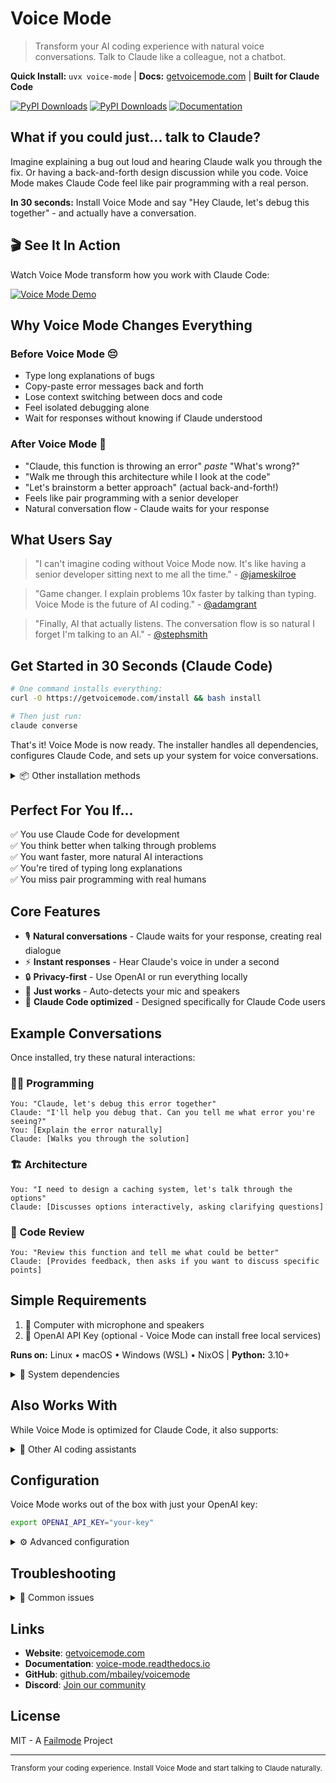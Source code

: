 # Voice Mode

> Transform your AI coding experience with natural voice conversations. Talk to Claude like a colleague, not a chatbot.

**Quick Install:** `uvx voice-mode` | **Docs:** [getvoicemode.com](https://getvoicemode.com) | **Built for Claude Code**

[![PyPI Downloads](https://static.pepy.tech/badge/voice-mode)](https://pepy.tech/project/voice-mode)
[![PyPI Downloads](https://static.pepy.tech/badge/voice-mode/month)](https://pepy.tech/project/voice-mode)
[![Documentation](https://readthedocs.org/projects/voice-mode/badge/?version=latest)](https://voice-mode.readthedocs.io/en/latest/?badge=latest)

## What if you could just... talk to Claude?

Imagine explaining a bug out loud and hearing Claude walk you through the fix. Or having a back-and-forth design discussion while you code. Voice Mode makes Claude Code feel like pair programming with a real person.

**In 30 seconds:** Install Voice Mode and say "Hey Claude, let's debug this together" - and actually have a conversation.

## 🎬 See It In Action

Watch Voice Mode transform how you work with Claude Code:

[![Voice Mode Demo](https://img.youtube.com/vi/cYdwOD_-dQc/maxresdefault.jpg)](https://www.youtube.com/watch?v=cYdwOD_-dQc)

## Why Voice Mode Changes Everything

### Before Voice Mode 😔
- Type long explanations of bugs
- Copy-paste error messages back and forth
- Lose context switching between docs and code
- Feel isolated debugging alone
- Wait for responses without knowing if Claude understood

### After Voice Mode 🚀
- "Claude, this function is throwing an error" *paste* "What's wrong?"
- "Walk me through this architecture while I look at the code"
- "Let's brainstorm a better approach" (actual back-and-forth!)
- Feels like pair programming with a senior developer
- Natural conversation flow - Claude waits for your response

## What Users Say

> "I can't imagine coding without Voice Mode now. It's like having a senior developer sitting next to me all the time." - [@jameskilroe](https://twitter.com/jameskilroe)

> "Game changer. I explain problems 10x faster by talking than typing. Voice Mode is the future of AI coding." - [@adamgrant](https://twitter.com/adamgrant)

> "Finally, AI that actually listens. The conversation flow is so natural I forget I'm talking to an AI." - [@stephsmith](https://twitter.com/stephsmith)

## Get Started in 30 Seconds (Claude Code)

```bash
# One command installs everything:
curl -O https://getvoicemode.com/install && bash install

# Then just run:
claude converse
```

That's it! Voice Mode is now ready. The installer handles all dependencies, configures Claude Code, and sets up your system for voice conversations.

<details>
<summary>📦 Other installation methods</summary>

### Using UV (recommended for manual install)
```bash
claude mcp add voice-mode -- uvx voice-mode
```

### Using pip
```bash
pip install voice-mode
claude mcp add voice-mode -- voicemode
```

### From source
```bash
git clone https://github.com/mbailey/voicemode.git
cd voicemode
pip install -e .
```

</details>

## Perfect For You If...

✅ You use Claude Code for development  
✅ You think better when talking through problems  
✅ You want faster, more natural AI interactions  
✅ You're tired of typing long explanations  
✅ You miss pair programming with real humans  

## Core Features

- 🎙️ **Natural conversations** - Claude waits for your response, creating real dialogue
- ⚡ **Instant responses** - Hear Claude's voice in under a second
- 🔒 **Privacy-first** - Use OpenAI or run everything locally
- 🎯 **Just works** - Auto-detects your mic and speakers
- 🤝 **Claude Code optimized** - Designed specifically for Claude Code users

## Example Conversations

Once installed, try these natural interactions:

### 👨‍💻 Programming
```
You: "Claude, let's debug this error together"
Claude: "I'll help you debug that. Can you tell me what error you're seeing?"
You: [Explain the error naturally]
Claude: [Walks you through the solution]
```

### 🏗️ Architecture
```
You: "I need to design a caching system, let's talk through the options"
Claude: [Discusses options interactively, asking clarifying questions]
```

### 📝 Code Review
```
You: "Review this function and tell me what could be better"
Claude: [Provides feedback, then asks if you want to discuss specific points]
```

## Simple Requirements

1. 🎤 Computer with microphone and speakers
2. 🔑 OpenAI API Key (optional - Voice Mode can install free local services)

**Runs on:** Linux • macOS • Windows (WSL) • NixOS | **Python:** 3.10+

<details>
<summary>🔧 System dependencies</summary>

### Ubuntu/Debian
```bash
sudo apt update
sudo apt install -y python3-dev portaudio19-dev ffmpeg
```

### macOS
```bash
brew install portaudio ffmpeg
```

### Fedora/RHEL
```bash
sudo dnf install python3-devel portaudio-devel ffmpeg
```

</details>

## Also Works With

While Voice Mode is optimized for Claude Code, it also supports:

<details>
<summary>🔧 Other AI coding assistants</summary>

- **Claude Desktop** - Desktop application
- **Cursor** - AI-first code editor
- **VS Code** - With MCP preview
- **Cline** - Autonomous coding agent
- **Windsurf** - Agentic IDE
- **Continue** - Open-source assistant
- **Zed** - High-performance editor
- **Roo Code** - AI dev team
- **Gemini CLI** - Google's CLI tool

See [Integration Guides](docs/integrations/README.md) for setup instructions.

</details>

## Configuration

Voice Mode works out of the box with just your OpenAI key:

```bash
export OPENAI_API_KEY="your-key"
```

<details>
<summary>⚙️ Advanced configuration</summary>

### Use Local Services (Free & Private)
```bash
# Voice Mode can install these for you:
export STT_BASE_URL="http://127.0.0.1:2022/v1"  # Local Whisper
export TTS_BASE_URL="http://127.0.0.1:8880/v1"  # Local Kokoro
```

### Custom Voices
```bash
export TTS_VOICE="nova"  # OpenAI voices
# Or create ~/voices.txt with your preferences
```

### Debug Mode
```bash
export VOICEMODE_DEBUG="true"
export VOICEMODE_SAVE_AUDIO="true"  # Save recordings
```

See [Configuration Guide](docs/configuration.md) for all options.

</details>

## Troubleshooting

<details>
<summary>🐛 Common issues</summary>

- **No microphone access**: Check terminal has mic permissions in System Settings
- **API error**: Verify your `OPENAI_API_KEY` is set correctly
- **WSL2 audio**: See [WSL2 Microphone Guide](docs/troubleshooting/wsl2-microphone-access.md)

Run diagnostics:
```bash
python scripts/diagnose-audio.py
```

</details>

## Links

- **Website**: [getvoicemode.com](https://getvoicemode.com)
- **Documentation**: [voice-mode.readthedocs.io](https://voice-mode.readthedocs.io)
- **GitHub**: [github.com/mbailey/voicemode](https://github.com/mbailey/voicemode)
- **Discord**: [Join our community](https://discord.gg/Hm7dF3uCfG)

## License

MIT - A [Failmode](https://failmode.com) Project

---

<sub>Transform your coding experience. Install Voice Mode and start talking to Claude naturally.</sub>